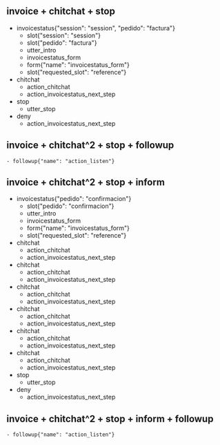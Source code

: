 ## invoice + chitchat + stop
* invoicestatus{"session": "session", "pedido": "factura"}
    - slot{"session": "session"}
    - slot{"pedido": "factura"}
    - utter_intro
    - invoicestatus_form
    - form{"name": "invoicestatus_form"}
    - slot{"requested_slot": "reference"}
* chitchat
    - action_chitchat
    - action_invoicestatus_next_step
* stop
    - utter_stop
* deny
    - action_invoicestatus_next_step

## invoice + chitchat^2 + stop + followup
    - followup{"name": "action_listen"}

## invoice + chitchat^2 + stop + inform
* invoicestatus{"pedido": "confirmacion"}
    - slot{"pedido": "confirmacion"}
    - utter_intro
    - invoicestatus_form
    - form{"name": "invoicestatus_form"}
    - slot{"requested_slot": "reference"}
* chitchat
    - action_chitchat
    - action_invoicestatus_next_step
* chitchat
    - action_chitchat
    - action_invoicestatus_next_step
* chitchat
    - action_chitchat
    - action_invoicestatus_next_step
* chitchat
    - action_chitchat
    - action_invoicestatus_next_step
* chitchat
    - action_chitchat
    - action_invoicestatus_next_step
* chitchat
    - action_chitchat
    - action_invoicestatus_next_step
* stop
    - utter_stop
* deny
    - action_invoicestatus_next_step

## invoice + chitchat^2 + stop + inform + followup
    - followup{"name": "action_listen"}
